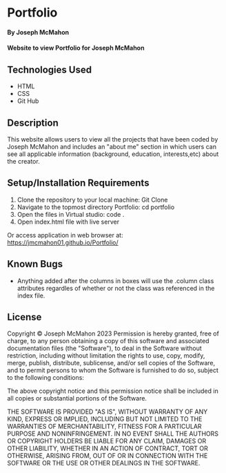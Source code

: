 # Portfolio

#### By Joseph McMahon

#### Website to view Portfolio for Joseph McMahon

## Technologies Used

* HTML
* CSS
* Git Hub


## Description

This website allows users to view all the projects that have been coded by Joseph McMahon and includes an "about me" section in which users can see all applicable information (background, education, interests,etc) about the creator. 

## Setup/Installation Requirements

1. Clone the repository to your local machine: 
Git Clone
2. Navigate to the topmost directory Portfolio:
cd portfolio
3. Open the files in Virtual studio:
code .
4. Open index.html file with live server

Or access application in web browser at: 
https://jmcmahon01.github.io/Portfolio/







## Known Bugs

* Anything added after the columns in boxes will use the .column class attributes regardles of whether or not the class was referenced in the index file. 


## License
Copyright © Joseph McMahon 2023
Permission is hereby granted, free of charge, to any person obtaining a copy
of this software and associated documentation files (the "Software"), to deal
in the Software without restriction, including without limitation the rights
to use, copy, modify, merge, publish, distribute, sublicense, and/or sell
copies of the Software, and to permit persons to whom the Software is
furnished to do so, subject to the following conditions:

The above copyright notice and this permission notice shall be included in all
copies or substantial portions of the Software.

THE SOFTWARE IS PROVIDED "AS IS", WITHOUT WARRANTY OF ANY KIND, EXPRESS OR
IMPLIED, INCLUDING BUT NOT LIMITED TO THE WARRANTIES OF MERCHANTABILITY,
FITNESS FOR A PARTICULAR PURPOSE AND NONINFRINGEMENT. IN NO EVENT SHALL THE
AUTHORS OR COPYRIGHT HOLDERS BE LIABLE FOR ANY CLAIM, DAMAGES OR OTHER
LIABILITY, WHETHER IN AN ACTION OF CONTRACT, TORT OR OTHERWISE, ARISING FROM,
OUT OF OR IN CONNECTION WITH THE SOFTWARE OR THE USE OR OTHER DEALINGS IN THE
SOFTWARE.